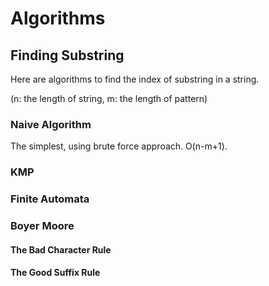 # Algorithms

## Finding Substring
Here are algorithms to find the index of substring in a string.

(n: the length of string, m: the length of pattern)

### Naive Algorithm
The simplest, using brute force approach. O(n-m+1).
### KMP
### Finite Automata
### Boyer Moore
#### The Bad Character Rule
#### The Good Suffix Rule
